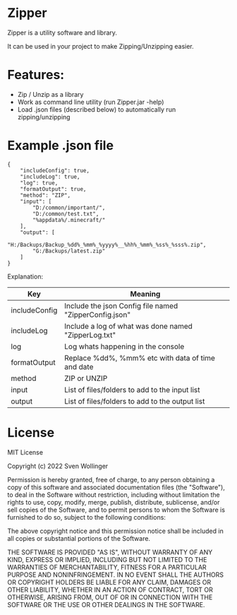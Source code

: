 # Zipper

Zipper is a utility software and library.

It can be used in your project to make Zipping/Unzipping easier.

# Features:
- Zip / Unzip as a library
- Work as command line utility (run Zipper.jar -help)
- Load .json files (described below) to automatically run zipping/unzipping

# Example .json file

```
{
    "includeConfig": true,
    "includeLog": true,
    "log": true,
    "formatOutput": true,
    "method": "ZIP",
    "input": [
        "D:/common/important/",
        "D:/common/test.txt",
        "%appdata%/.minecraft/"
    ],
    "output": [
        "H:/Backups/Backup_%dd%_%mm%_%yyyy%__%hh%_%mm%_%ss%_%sss%.zip",
        "G:/Backups/latest.zip"
    ]
}
```
Explanation:

Key | Meaning
--- | ---
includeConfig | Include the json Config file named "ZipperConfig.json"
includeLog | Include a log of what was done named "ZipperLog.txt"
log | Log whats happening in the console
formatOutput | Replace %dd%, %mm% etc with data of time and date
method | ZIP or UNZIP
input | List of files/folders to add to the input list
output | List of files/folders to add to the output list

# License

MIT License

Copyright (c) 2022 Sven Wollinger

Permission is hereby granted, free of charge, to any person obtaining a copy
of this software and associated documentation files (the "Software"), to deal
in the Software without restriction, including without limitation the rights
to use, copy, modify, merge, publish, distribute, sublicense, and/or sell
copies of the Software, and to permit persons to whom the Software is
furnished to do so, subject to the following conditions:

The above copyright notice and this permission notice shall be included in all
copies or substantial portions of the Software.

THE SOFTWARE IS PROVIDED "AS IS", WITHOUT WARRANTY OF ANY KIND, EXPRESS OR
IMPLIED, INCLUDING BUT NOT LIMITED TO THE WARRANTIES OF MERCHANTABILITY,
FITNESS FOR A PARTICULAR PURPOSE AND NONINFRINGEMENT. IN NO EVENT SHALL THE
AUTHORS OR COPYRIGHT HOLDERS BE LIABLE FOR ANY CLAIM, DAMAGES OR OTHER
LIABILITY, WHETHER IN AN ACTION OF CONTRACT, TORT OR OTHERWISE, ARISING FROM,
OUT OF OR IN CONNECTION WITH THE SOFTWARE OR THE USE OR OTHER DEALINGS IN THE
SOFTWARE.